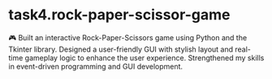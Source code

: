 # task4.rock-paper-scissor-game
🎮 Built an interactive Rock-Paper-Scissors game using Python and the Tkinter library. Designed a user-friendly GUI with stylish layout and real-time gameplay logic to enhance the user experience. Strengthened my skills in event-driven programming and GUI development.
